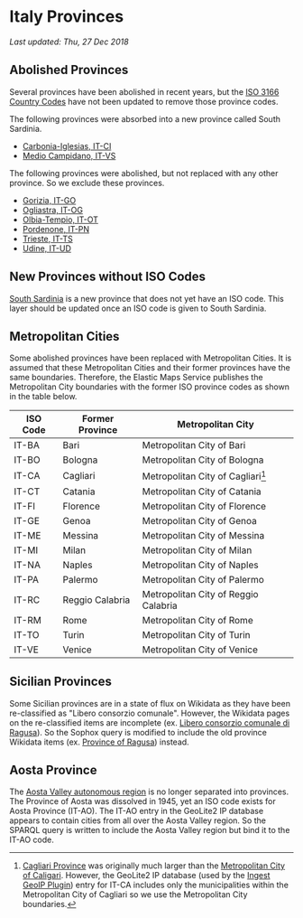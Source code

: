 # Italy Provinces

*Last updated: Thu, 27 Dec 2018*

## Abolished Provinces
Several provinces have been abolished in recent years, but the [ISO 3166 Country Codes](https://www.iso.org/obp/ui/#iso:code:3166:IT) have not been updated to remove those province codes. 

The following provinces were absorbed into a new province called South Sardinia.
- [Carbonia-Iglesias, IT-CI](https://en.wikipedia.org/wiki/Province_of_Carbonia-Iglesias)
- [Medio Campidano, IT-VS](https://en.wikipedia.org/wiki/Province_of_Medio_Campidano)

The following provinces were abolished, but not replaced with any other province. So we exclude these provinces.

- [Gorizia, IT-GO](https://en.wikipedia.org/wiki/Province_of_Gorizia)
- [Ogliastra, IT-OG](https://en.wikipedia.org/wiki/Province_of_Ogliastra)
- [Olbia-Tempio, IT-OT](https://en.wikipedia.org/wiki/Province_of_Olbia-Tempio)
- [Pordenone, IT-PN](https://en.wikipedia.org/wiki/Province_of_Pordenone)
- [Trieste, IT-TS](https://en.wikipedia.org/wiki/Province_of_Trieste)
- [Udine, IT-UD](https://en.wikipedia.org/wiki/Province_of_Udine)

## New Provinces without ISO Codes
[South Sardinia](https://en.wikipedia.org/wiki/Province_of_South_Sardinia) is a new province that does not yet have an ISO code. This layer should be updated once an ISO code is given to South Sardinia.

## Metropolitan Cities
Some abolished provinces have been replaced with Metropolitan Cities. It is assumed that these Metropolitan Cities and their former provinces have the same boundaries. Therefore, the Elastic Maps Service publishes the Metropolitan City boundaries with the former ISO province codes as shown in the table below.

|ISO Code|Former Province|Metropolitan City|
|---|---|---|
|IT-BA|Bari|Metropolitan City of Bari|
|IT-BO|Bologna|Metropolitan City of Bologna|
|IT-CA|Cagliari|Metropolitan City of Cagliari[^1]|
|IT-CT|Catania|Metropolitan City of Catania|
|IT-FI|Florence|Metropolitan City of Florence|
|IT-GE|Genoa|Metropolitan City of Genoa|
|IT-ME|Messina|Metropolitan City of Messina|
|IT-MI|Milan|Metropolitan City of Milan|
|IT-NA|Naples|Metropolitan City of Naples|
|IT-PA|Palermo|Metropolitan City of Palermo|
|IT-RC|Reggio Calabria|Metropolitan City of Reggio Calabria|
|IT-RM|Rome|Metropolitan City of Rome|
|IT-TO|Turin|Metropolitan City of Turin|
|IT-VE|Venice|Metropolitan City of Venice|

[^1]: [Cagliari Province](https://en.wikipedia.org/wiki/Province_of_Cagliari) was originally much larger than the [Metropolitan City of Caligari](https://en.wikipedia.org/wiki/Metropolitan_City_of_Cagliari). However, the GeoLite2 IP database (used by the [Ingest GeoIP Plugin](https://www.elastic.co/guide/en/elasticsearch/plugins/current/ingest-geoip.html)) entry for IT-CA includes only the municipalities within the Metropolitan City of Cagliari so we use the Metropolitan City boundaries.

## Sicilian Provinces
Some Sicilian provinces are in a state of flux on Wikidata as they have been re-classified as "Libero consorzio comunale". However, the Wikidata pages on the re-classified items are incomplete (ex. [Libero consorzio comunale di Ragusa](https://www.wikidata.org/wiki/Q26160405)). So the Sophox query is modified to include the old province Wikidata items (ex. [Province of Ragusa](https://www.wikidata.org/wiki/Q16251)) instead.

## Aosta Province
The [Aosta Valley autonomous region](https://en.wikipedia.org/wiki/Aosta_Valley) is no longer separated into provinces. The Province of Aosta was dissolved in 1945, yet an ISO code exists for Aosta Province (IT-AO). The IT-AO entry in the GeoLite2 IP database appears to contain cities from all over the Aosta Valley region. So the SPARQL query is written to include the Aosta Valley region but bind it to the IT-AO code.

